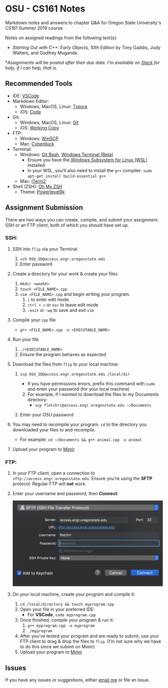 # OSU - CS161 Notes

Markdown notes and answers to chapter Q&A for Oregon State University's CS161 Summer 2019 course.



Notes on assigned readings from the following text(s):

- _Starting Out with C++: Early Objects, 10th Edition_ by Tony Gaddis, Judy Walters, and Godfrey Muganda.



*_Assignments will be posted after their due date. I’m available on [Slack](class-cs161-400-su19.slack.com) for help, if I can help, that is._  



## Recommended Tools 

- IDE: [VSCode](https://code.visualstudio.com/)
- Markdown Editor: 
  - Windows, MacOS, Linux: [Typora](https://www.typora.io/)
  - iOS: [Coda](https://panic.com/coda-ios/)
- Git:
  - Windows, MacOS, Linux: [Git](https://git-scm.com/book/en/v2/Getting-Started-Installing-Git)
  - iOS: [Working Copy](https://workingcopyapp.com/)
- FTP: 
  - Windows: [WinSCP](https://winscp.net/eng/index.php)
  - Mac: [Cyberduck](https://cyberduck.io/)
- Terminal:
  - Windows: [Git Bash](https://gitforwindows.org/), [Windows Terminal (Beta)](https://www.microsoft.com/en-us/p/windows-terminal-preview/9n0dx20hk701)
    - Ensure you have the[ Windows Subsystem for Linux (WSL)](https://docs.microsoft.com/en-us/windows/wsl/install-win10) installed
    - In your WSL, you’ll also need to install the `g++` compiler:
      `sudo apt-get install build-essential g++`
  - Mac: [iTerm2](https://www.iterm2.com/)
- Shell (ZSH): [Oh My ZSH](https://ohmyz.sh/)
  - Theme: [Powerlevel9k](https://github.com/bhilburn/powerlevel9k)



## Assignment Submission

There are two ways you can create, compile, and submit your assignment. SSH or an FTP client, both of which you should have set up.



### **SSH**:

1. SSH into `flip` via your Terminal
   1. `ssh OSU_ID@access.engr.oregonstate.edu`
   2. Enter password
2. Create a directory for your work & create your files
   1. `mkdir <weekX>`
   2. `touch <FILE_NAME>.cpp`
   3. `vim <FILE_NAME>.cpp` and begin writing your program.
      1. `i` to enter edit mode
      1. `ctrl + c` or `esc` to leave edit mode
      2. `:exit` or `:wq` to save and exit `vim`
3. Compile your `cpp` file
   
   * `g++ <FILE_NAME>.cpp -o <EXECUTABLE_NAME>`
4. Run your file
   1. `./<EXECUTABLE_NAME>`
   2. Ensure the program behaves as expected
5. Download the files from `flip` to your local machine:
   1. `scp OSU_ID@access.engr.oregonstate.edu /local/dir`
      * If you have permissions errors, prefix this command with `sudo` and enter your password (for your local machine)
      
      2. For example, if I wanted to download the files to my Documents directory:
         * `scp fletchri@access.engr.oregonstate.edu ~/Documents`
   2. Enter your OSU password
6. You may need to recompile your program. `cd` to the directory you downloaded your files to and recompile.
   
   * For example: `cd ~/Documents && g++ animal.cpp -o animal`
7. Upload your program to [Mimir](https://class.mimir.io/)





### **FTP**:

1. In your FTP client, open a connection to `sftp://access.engr.oregonstate.edu`. Ensure you’re using the **SFTP** protocol. Regular FTP will **not** work.

2. Enter your username and password, then **Connect**:

   ![image-20190702125933796](README.assets/image-20190702125933796.png) 

3. On your local machine, create your program and compile it:
   1. `cd /local/directory && touch myprogram.cpp`
   2. Open your file in your preferred IDE:
      * For **VSCode**, `code myprogram.cpp`
   3. Once finished, compile your program & run it:
      1. `g++ myprogram.cpp -o myprogram`
      2. `./myprogram`
   4. After you’ve tested your program and are ready to submit, use your FTP client to drag & drop the files to `flip`. (I’m not sure why we have to do this since we submit on Mimir)
   5. Upload your program to [Mimir](https://class.mimir.io/)



## Issues

If you have any issues or suggestions, either [email me](mailto:risa.fletcher@gmail.com) or file an issue.

